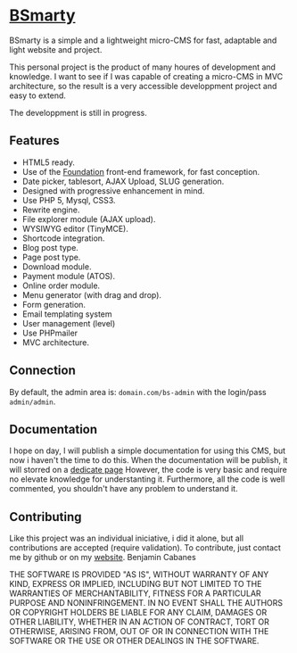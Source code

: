 # [BSmarty](http://slapandthink.com/bsmarty)

BSmarty is a simple and a lightweight micro-CMS for fast, adaptable and light website and project.

This personal project is the product of many houres of development and knowledge.
I want to see if I was capable of creating a micro-CMS in MVC architecture, so the result is a very accessible developpment project and easy to extend.

The developpment is still in progress.

## Features

* HTML5 ready.
* Use of the [Foundation](http://foundation.zurb.com) front-end framework, for fast conception.
* Date picker, tablesort, AJAX Upload, SLUG generation.
* Designed with progressive enhancement in mind.
* Use PHP 5, Mysql, CSS3.
* Rewrite engine.
* File explorer module (AJAX upload).
* WYSIWYG editor (TinyMCE).
* Shortcode integration.
* Blog post type.
* Page post type.
* Download module.
* Payment module (ATOS).
* Online order module.
* Menu generator (with drag and drop).
* Form generation.
* Email templating system
* User management (level)
* Use PHPmailer
* MVC architecture.

## Connection
By default, the admin area is: `domain.com/bs-admin` with the login/pass `admin/admin`.

## Documentation

I hope on day, I will publish a simple documentation for using this CMS, but now i haven't the time to do this.
When the documentation will be publish, it will storred on a [dedicate page](http://slapanthink.com/bsmarty)
However, the code is very basic and require no elevate knowledge for understanting it.
Furthermore, all the code is well commented, you shouldn't have any problem to understand it.

## Contributing

Like this project was an individual iniciative, i did it alone, but all contributions are accepted (require validation). To contribute, just contact me by github or on my [website](http://bejamincabanes.com/contact).
Benjamin Cabanes




THE SOFTWARE IS PROVIDED "AS IS", WITHOUT WARRANTY OF ANY KIND, EXPRESS OR IMPLIED, INCLUDING BUT NOT LIMITED TO THE WARRANTIES OF MERCHANTABILITY, FITNESS FOR A PARTICULAR PURPOSE AND NONINFRINGEMENT. IN NO EVENT SHALL THE AUTHORS OR COPYRIGHT HOLDERS BE LIABLE FOR ANY CLAIM, DAMAGES OR OTHER LIABILITY, WHETHER IN AN ACTION OF CONTRACT, TORT OR OTHERWISE, ARISING FROM, OUT OF OR IN CONNECTION WITH THE SOFTWARE OR THE USE OR OTHER DEALINGS IN THE SOFTWARE.